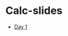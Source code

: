 # Calc-slides

* [Day 1](./day1/day1.html)

<!--* [SIR](./SIR/SIR.html)
* [Rates of Change](./roc/roc.html)
* [Differential Equations](./diffeq/diffeq.html)
* [Product Rule](./product/product.html)
* [Chain Rule](./chain/chain.html)
* [Optimization](./optimization/optimization.html)
-->